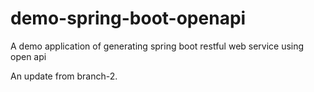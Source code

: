 # demo-spring-boot-openapi
A demo application of generating spring boot restful web service using open api

An update from branch-2.
